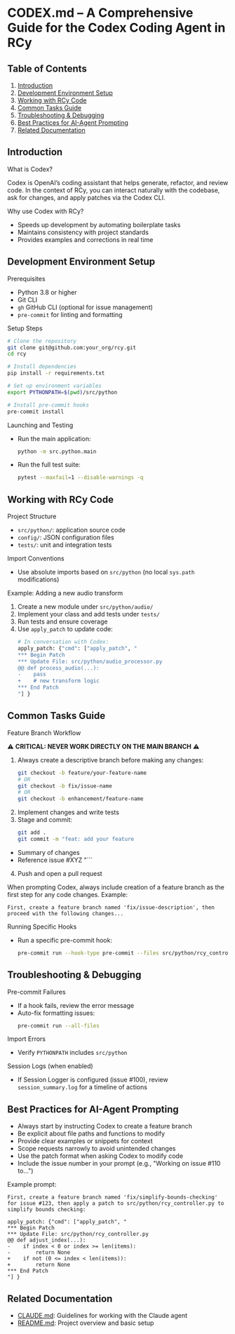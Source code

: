 # CODEX.md – A Comprehensive Guide for the Codex Coding Agent in RCy

Table of Contents
-----------------

1. [Introduction](#introduction)
2. [Development Environment Setup](#development-environment-setup)
3. [Working with RCy Code](#working-with-rcy-code)
4. [Common Tasks Guide](#common-tasks-guide)
5. [Troubleshooting & Debugging](#troubleshooting--debugging)
6. [Best Practices for AI-Agent Prompting](#best-practices-for-ai-agent-prompting)
7. [Related Documentation](#related-documentation)

Introduction
------------

What is Codex?

Codex is OpenAI’s coding assistant that helps generate, refactor, and review code. In the context of RCy, you can interact naturally with the codebase, ask for changes, and apply patches via the Codex CLI.

Why use Codex with RCy?

- Speeds up development by automating boilerplate tasks
- Maintains consistency with project standards
- Provides examples and corrections in real time

Development Environment Setup
-----------------------------

Prerequisites

- Python 3.8 or higher
- Git CLI
- `gh` GitHub CLI (optional for issue management)
- `pre-commit` for linting and formatting

Setup Steps

```bash
# Clone the repository
git clone git@github.com:your_org/rcy.git
cd rcy

# Install dependencies
pip install -r requirements.txt

# Set up environment variables
export PYTHONPATH=$(pwd)/src/python

# Install pre-commit hooks
pre-commit install
```

Launching and Testing

- Run the main application:
  ```bash
  python -m src.python.main
  ```
- Run the full test suite:
  ```bash
  pytest --maxfail=1 --disable-warnings -q
  ```

Working with RCy Code
----------------------

Project Structure

- `src/python/`: application source code
- `config/`: JSON configuration files
- `tests/`: unit and integration tests

Import Conventions

- Use absolute imports based on `src/python` (no local `sys.path` modifications)

Example: Adding a new audio transform

1. Create a new module under `src/python/audio/`
2. Implement your class and add tests under `tests/`
3. Run tests and ensure coverage
4. Use `apply_patch` to update code:
   ```bash
   # In conversation with Codex:
   apply_patch: {"cmd": ["apply_patch", "
   *** Begin Patch
   *** Update File: src/python/audio_processor.py
   @@ def process_audio(...):
   -    pass
   +    # new transform logic
   *** End Patch
   "] }
   ```

Common Tasks Guide
------------------

Feature Branch Workflow

⚠️ **CRITICAL: NEVER WORK DIRECTLY ON THE MAIN BRANCH** ⚠️

1. Always create a descriptive branch before making any changes:
   ```bash
   git checkout -b feature/your-feature-name
   # OR
   git checkout -b fix/issue-name
   # OR 
   git checkout -b enhancement/feature-name
   ```
2. Implement changes and write tests
3. Stage and commit:
   ```bash
   git add .
   git commit -m "feat: add your feature

- Summary of changes
- Reference issue #XYZ
"```
4. Push and open a pull request

When prompting Codex, always include creation of a feature branch as the first step for any code changes. Example:
```
First, create a feature branch named 'fix/issue-description', then proceed with the following changes...
```

Running Specific Hooks

- Run a specific pre-commit hook:
  ```bash
  pre-commit run --hook-type pre-commit --files src/python/rcy_controller.py
  ```

Troubleshooting & Debugging
---------------------------

Pre-commit Failures

- If a hook fails, review the error message
- Auto-fix formatting issues:
  ```bash
  pre-commit run --all-files
  ```

Import Errors

- Verify `PYTHONPATH` includes `src/python`

Session Logs (when enabled)

- If Session Logger is configured (issue #100), review `session_summary.log` for a timeline of actions

Best Practices for AI-Agent Prompting
-------------------------------------

- Always start by instructing Codex to create a feature branch
- Be explicit about file paths and functions to modify
- Provide clear examples or snippets for context
- Scope requests narrowly to avoid unintended changes
- Use the patch format when asking Codex to modify code
- Include the issue number in your prompt (e.g., "Working on issue #110 to...")

Example prompt:
```text
First, create a feature branch named 'fix/simplify-bounds-checking' for issue #123, then apply a patch to src/python/rcy_controller.py to simplify bounds checking:

apply_patch: {"cmd": ["apply_patch", "
*** Begin Patch
*** Update File: src/python/rcy_controller.py
@@ def adjust_index(...):
-    if index < 0 or index >= len(items):
-        return None
+    if not (0 <= index < len(items)):
+        return None
*** End Patch
"] }
```

Related Documentation
---------------------

- [CLAUDE.md](CLAUDE.md): Guidelines for working with the Claude agent  
- [README.md](README.md): Project overview and basic setup  
